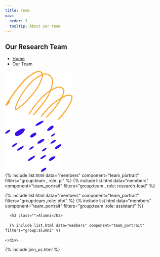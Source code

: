 ```yaml
---
title: Team
nav:
  order: 3
  tooltip: About our team
---
```


<section class="page_banner decoration_wrap">
  <div class="container">
    <h1 class="page_heading">Our Research Team</h1>
    <ul class="breadcrumb_nav unordered_list_center">
      <li><a href="/">Home</a></li>
      <li>Our Team</li>
    </ul>
  </div>
  <div class="deco_item deco_img_1" data-parallax='{"y" : -200, "smoothness": 6}'>
    <img src="/images/shapes/line_shape_1.png" alt="Line Shape Image">
  </div>
  <div class="deco_item deco_img_2" data-parallax='{"y" : 200, "smoothness": 6}'>
    <img src="/images/shapes/dot_shape_2.png" alt="Line Shape Image">
  </div>
</section>

<section class="instructor_section section_space_lg pt-0">
  <div class="container">
    <div class="instructor_wrapper row">
{% include list.html data="members" component="team_portrait" filters="group:team , role: pi" %}
{% include list.html data="members" component="team_portrait" filters="group:team , role: research-lead" %}

{% include list.html data="members" component="team_portrait" filters="group:team ,role: phd" %}
{% include list.html data="members" component="team_portrait" filters="group:team ,role: assistant" %}
    </div>
  </div>
</section>
<section class="instructor_section section_space_lg pt-0">
  <div class="container">
    <div class="instructor_wrapper row">

      <h3 class="">Alumni</h3>

      {% include list.html data="members" component="team_portrait" filters="group:alumni" %}

    </div>
  </div>
</section>

{% include join_us.html %}